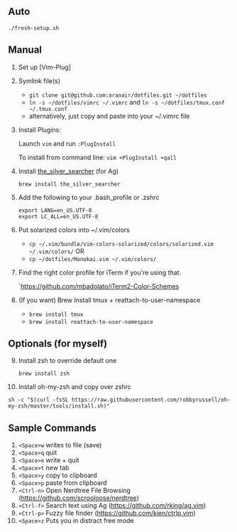 ## Auto

`./fresh-setup.sh`

## Manual

1. Set up [Vim-Plug]
2. Symlink file(s)
    * `git clone git@github.com:aranair/dotfiles.git ~/dotfiles`
    * `ln -s ~/dotfiles/vimrc ~/.vimrc` and `ln -s ~/dotfiles/tmux.conf ~/.tmux.conf`
    * alternatively, just copy and paste into your ~/.vimrc file
   
3. Install Plugins:

   Launch `vim` and run `:PlugInstall`

   To install from command line: `vim +PlugInstall +qall`
   
4. Install [the_silver_searcher](https://github.com/ggreer/the_silver_searcher) (for Ag)

   `brew install the_silver_searcher`

5. Add the following to your .bash_profile or .zshrc 
   ```
   export LANG=en_US.UTF-8
   export LC_ALL=en_US.UTF-8
   ```

6. Put solarized colors into ~/.vim/colors
 
   - `cp ~/.vim/bundle/vim-colors-solarized/colors/solarized.vim ~/.vim/colors/` OR
   - `cp ~/dotfiles/Monokai.vim ~/.vim/colors/`

7. Find the right color profile for iTerm if you're using that.
 
   `https://github.com/mbadolato/iTerm2-Color-Schemes

8. (If you want) Brew Install tmux + reattach-to-user-namespace
   * `brew install tmux`
   * `brew install reattach-to-user-namespace`

## Optionals (for myself)

9. Install zsh to override default one 
 
   `brew install zsh`

10. Install oh-my-zsh and copy over zshrc

   `sh -c "$(curl -fsSL https://raw.githubusercontent.com/robbyrussell/oh-my-zsh/master/tools/install.sh)"`


## Sample Commands

1.  `<Space>w` writes to file (save)
2.  `<Space>q` quit
3.  `<Space>e` write + quit
4.  `<Space>t` new tab
5.  `<Space>y` copy to clipboard
6.  `<Space>p` paste from clipboard
7.  `<Ctrl-n>` Open Nerdtree File Browsing (https://github.com/scrooloose/nerdtree)
8.  `<Ctrl-f>` Search text using Ag (https://github.com/rking/ag.vim)
9.  `<Ctrl-p>` Fuzzy file finder (https://github.com/kien/ctrlp.vim)
10. `<Space>z` Puts you in distract free mode

